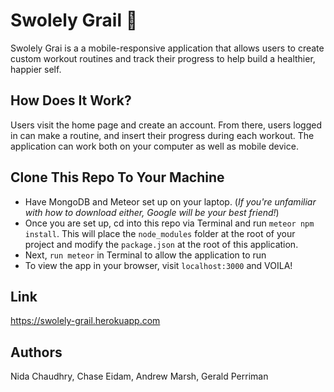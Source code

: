 # Swolely Grail :muscle: 
Swolely Grai is a a mobile-responsive application that allows users to create custom workout routines and track their progress to help build a healthier, happier self.

## How Does It Work?
Users visit the home page and create an account. From there, users logged in can make a routine, and insert their progress during each workout. The application can work both on your computer as well as mobile device.

## Clone This Repo To Your Machine
- Have MongoDB and Meteor set up on your laptop. (_If you're unfamiliar with how to download either, Google will be your best friend!_)
- Once you are set up, cd into this repo via Terminal and run ```meteor npm install```. This will place the ```node_modules``` folder at the root of your project and modify the ```package.json``` at the root of this application.
- Next, ``run meteor`` in Terminal to allow the application to run
- To view the app in your browser, visit ```localhost:3000``` and VOILA!

## Link
https://swolely-grail.herokuapp.com

## Authors
Nida Chaudhry, Chase Eidam, Andrew Marsh,  Gerald Perriman

